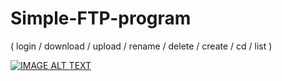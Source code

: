 # Simple-FTP-program
( login / download / upload / rename / delete / create / cd / list )


[![IMAGE ALT TEXT](http://img.youtube.com/vi/https://youtu.be/iBfx60QNiBc/0.jpg)](http://www.youtube.com/watch?v=https://youtu.be/iBfx60QNiBc "Video Title")
